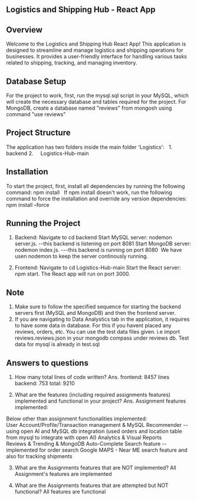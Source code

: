 ## Logistics and Shipping Hub - React App
## Overview
Welcome to the Logistics and Shipping Hub React App! This application is designed to streamline and manage logistics and shipping operations for businesses. It provides a user-friendly interface for handling various tasks related to shipping, tracking, and managing inventory.
 
## Database Setup
For the project to work, first, run the mysql.sql script in your MySQL, which will create the necessary database and tables required for the project. For MongoDB, create a database named "reviews" from mongosh using command "use reviews"
 
## Project Structure
The application has two folders inside the main folder 'Logistics':
 
1.     backend
2.     Logistics-Hub-main
 
## Installation
To start the project, first, install all dependencies by running the following command:
npm install
 
If npm install doesn't work, run the following command to force the installation and override any version dependencies:
npm install –force
 
## Running the Project
1. Backend:
Navigate to cd backend
Start MySQL server: nodemon server.js.    --this backend is listening on port 8081
Start MongoDB server: nodemon index.js.    ---this backend is running on port 8080
 We have usen nodemon to keep the server continously running. 

2. Frontend:
Navigate to cd Logistics-Hub-main
Start the React server: npm start.
The React app will run on port 3000.

## Note
1. Make sure to follow the specified sequence for starting the backend servers first (MySQL and MongoDB) and then the frontend server.
2. If you are navigating to Data Analystics tab in the application, it requires to have some data in database. For this if you havent placed any reviews, orders, etc. You can use the test data files given. i.e 
            import reviews.reviews.json 
in your mongodb compass under reviews db. Test data for mysql is already in test.sql

## Answers to questions 
1. How many total lines of code written?
Ans. frontend: 8457 lines
backend: 753
total: 9210

                             
2. What are the features  (including required assignments features) implemented
and functional in your project?
Ans. Assignment features implemented:



Below other than assignment functionalities implemented:                                    
User Account/Profile/Transaction management & MySQL
Recommender --using open AI and MySQL db integration (used orders and location table from mysql to integrate with open AI)
Analytics & Visual Reports                                
Reviews & Trending & MongoDB
Auto-Complete Search feature --implemented for order search
Google MAPS - Near ME search feature and also for tracking shipments



 


                             
3. What are the Assignments features that are NOT implemented?
All Assignment's features are implemented

                             
4. What are the Assignments features that are attempted but NOT functional?
All features are functional